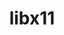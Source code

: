 ---
title: "libx11"
layout: cache
categories: [package, develop-2024-01-28]
meta: {"versions": ["1.8.7"], "compilers": ["gcc@=11.1.0", "gcc@=11.3.0", "gcc@=11.4.0", "gcc@=7.3.1", "gcc@=9.4.0"], "oss": ["amzn2", "ubuntu20.04", "ubuntu22.04"], "platforms": ["linux"], "targets": ["aarch64", "neoverse_n1", "neoverse_v1", "neoverse_v2", "ppc64le", "x86_64_v3"], "stacks": ["aws-isc", "aws-isc-aarch64", "data-vis-sdk", "e4s", "e4s-neoverse-v2", "e4s-neoverse_v1", "e4s-power", "e4s-rocm-external", "ml-linux-x86_64-rocm", "root"], "num_specs": 11, "num_specs_by_stack": {"root": 11, "aws-isc-aarch64": 2, "aws-isc": 1, "e4s-neoverse_v1": 1, "e4s-power": 1, "data-vis-sdk": 2, "e4s": 2, "e4s-rocm-external": 1, "e4s-neoverse-v2": 1, "ml-linux-x86_64-rocm": 1}}
spec_details: [{"hash": "75424oxhzjxrg4f2fidiiav4amis6xfs", "compiler": "gcc@=7.3.1", "versions": ["1.8.7"], "os": "amzn2", "platform": "linux", "target": "aarch64", "variants": ["build_system=autotools"], "stacks": ["root", "aws-isc-aarch64"], "size": "-", "tarball": "https://binaries.spack.io/releases/develop-2024-01-28/build_cache/linux-amzn2-aarch64/gcc-7.3.1/libx11-1.8.7/linux-amzn2-aarch64-gcc-7.3.1-libx11-1.8.7-75424oxhzjxrg4f2fidiiav4amis6xfs.spack"}, {"hash": "bcg3fni7shatga47wwbugr2zp5fgxwfg", "compiler": "gcc@=7.3.1", "versions": ["1.8.7"], "os": "amzn2", "platform": "linux", "target": "neoverse_n1", "variants": ["build_system=autotools"], "stacks": ["root", "aws-isc-aarch64"], "size": "-", "tarball": "https://binaries.spack.io/releases/develop-2024-01-28/build_cache/linux-amzn2-neoverse_n1/gcc-7.3.1/libx11-1.8.7/linux-amzn2-neoverse_n1-gcc-7.3.1-libx11-1.8.7-bcg3fni7shatga47wwbugr2zp5fgxwfg.spack"}, {"hash": "gkmykzrpdh5bg6qxcl5xbrazoo5u33tr", "compiler": "gcc@=7.3.1", "versions": ["1.8.7"], "os": "amzn2", "platform": "linux", "target": "x86_64_v3", "variants": ["build_system=autotools"], "stacks": ["root", "aws-isc"], "size": "-", "tarball": "https://binaries.spack.io/releases/develop-2024-01-28/build_cache/linux-amzn2-x86_64_v3/gcc-7.3.1/libx11-1.8.7/linux-amzn2-x86_64_v3-gcc-7.3.1-libx11-1.8.7-gkmykzrpdh5bg6qxcl5xbrazoo5u33tr.spack"}, {"hash": "wje7vd7h7mvusfknwnew5gfxcuvc74uf", "compiler": "gcc@=11.4.0", "versions": ["1.8.7"], "os": "ubuntu20.04", "platform": "linux", "target": "neoverse_v1", "variants": ["build_system=autotools"], "stacks": ["e4s-neoverse_v1", "root"], "size": "-", "tarball": "https://binaries.spack.io/releases/develop-2024-01-28/build_cache/linux-ubuntu20.04-neoverse_v1/gcc-11.4.0/libx11-1.8.7/linux-ubuntu20.04-neoverse_v1-gcc-11.4.0-libx11-1.8.7-wje7vd7h7mvusfknwnew5gfxcuvc74uf.spack"}, {"hash": "lmy3nkxsrkjte2sgj2esibnn6px6x25k", "compiler": "gcc@=9.4.0", "versions": ["1.8.7"], "os": "ubuntu20.04", "platform": "linux", "target": "ppc64le", "variants": ["build_system=autotools"], "stacks": ["e4s-power", "root"], "size": "-", "tarball": "https://binaries.spack.io/releases/develop-2024-01-28/build_cache/linux-ubuntu20.04-ppc64le/gcc-9.4.0/libx11-1.8.7/linux-ubuntu20.04-ppc64le-gcc-9.4.0-libx11-1.8.7-lmy3nkxsrkjte2sgj2esibnn6px6x25k.spack"}, {"hash": "ccolq5rfy47bxgivrsfwt7vyx4ci4zr5", "compiler": "gcc@=11.1.0", "versions": ["1.8.7"], "os": "ubuntu20.04", "platform": "linux", "target": "x86_64_v3", "variants": ["build_system=autotools"], "stacks": ["root", "data-vis-sdk"], "size": "-", "tarball": "https://binaries.spack.io/releases/develop-2024-01-28/build_cache/linux-ubuntu20.04-x86_64_v3/gcc-11.1.0/libx11-1.8.7/linux-ubuntu20.04-x86_64_v3-gcc-11.1.0-libx11-1.8.7-ccolq5rfy47bxgivrsfwt7vyx4ci4zr5.spack"}, {"hash": "l6crcgkstjn2t25f7us5l34iyduwkhxo", "compiler": "gcc@=11.1.0", "versions": ["1.8.7"], "os": "ubuntu20.04", "platform": "linux", "target": "x86_64_v3", "variants": ["build_system=autotools"], "stacks": ["root", "data-vis-sdk"], "size": "-", "tarball": "https://binaries.spack.io/releases/develop-2024-01-28/build_cache/linux-ubuntu20.04-x86_64_v3/gcc-11.1.0/libx11-1.8.7/linux-ubuntu20.04-x86_64_v3-gcc-11.1.0-libx11-1.8.7-l6crcgkstjn2t25f7us5l34iyduwkhxo.spack"}, {"hash": "6spvh24ikro352i7ikxk4kq2uwfq35m3", "compiler": "gcc@=11.4.0", "versions": ["1.8.7"], "os": "ubuntu20.04", "platform": "linux", "target": "x86_64_v3", "variants": ["build_system=autotools"], "stacks": ["root", "e4s", "e4s-rocm-external"], "size": "-", "tarball": "https://binaries.spack.io/releases/develop-2024-01-28/build_cache/linux-ubuntu20.04-x86_64_v3/gcc-11.4.0/libx11-1.8.7/linux-ubuntu20.04-x86_64_v3-gcc-11.4.0-libx11-1.8.7-6spvh24ikro352i7ikxk4kq2uwfq35m3.spack"}, {"hash": "bq3gbj6y6tzj2oikuxogumg5hkbkryib", "compiler": "gcc@=11.4.0", "versions": ["1.8.7"], "os": "ubuntu20.04", "platform": "linux", "target": "x86_64_v3", "variants": ["build_system=autotools"], "stacks": ["root", "e4s"], "size": "-", "tarball": "https://binaries.spack.io/releases/develop-2024-01-28/build_cache/linux-ubuntu20.04-x86_64_v3/gcc-11.4.0/libx11-1.8.7/linux-ubuntu20.04-x86_64_v3-gcc-11.4.0-libx11-1.8.7-bq3gbj6y6tzj2oikuxogumg5hkbkryib.spack"}, {"hash": "nvcfreiore3pw3xvixv3qzpu32q3oio5", "compiler": "gcc@=11.4.0", "versions": ["1.8.7"], "os": "ubuntu22.04", "platform": "linux", "target": "neoverse_v2", "variants": ["build_system=autotools"], "stacks": ["root", "e4s-neoverse-v2"], "size": "-", "tarball": "https://binaries.spack.io/releases/develop-2024-01-28/build_cache/linux-ubuntu22.04-neoverse_v2/gcc-11.4.0/libx11-1.8.7/linux-ubuntu22.04-neoverse_v2-gcc-11.4.0-libx11-1.8.7-nvcfreiore3pw3xvixv3qzpu32q3oio5.spack"}, {"hash": "5ovwrj5rsqnfvksyntfx4m3zwsxfuph4", "compiler": "gcc@=11.3.0", "versions": ["1.8.7"], "os": "ubuntu22.04", "platform": "linux", "target": "x86_64_v3", "variants": ["build_system=autotools"], "stacks": ["root", "ml-linux-x86_64-rocm"], "size": "-", "tarball": "https://binaries.spack.io/releases/develop-2024-01-28/build_cache/linux-ubuntu22.04-x86_64_v3/gcc-11.3.0/libx11-1.8.7/linux-ubuntu22.04-x86_64_v3-gcc-11.3.0-libx11-1.8.7-5ovwrj5rsqnfvksyntfx4m3zwsxfuph4.spack"}]
---